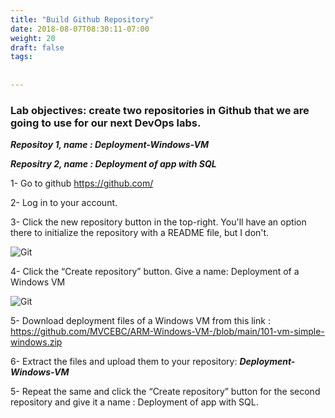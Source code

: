 ```yaml
---
title: "Build Github Repository"
date: 2018-08-07T08:30:11-07:00
weight: 20
draft: false
tags:
 
  
---
```


### Lab objectives: create two repositories in Github that we are going to use for our next DevOps labs.

***Repositoy 1, name : Deployment-Windows-VM***

***Repositry 2, name : Deployment of app with SQL***


1- Go to github https://github.com/

2- Log in to your account.

3- Click the new repository button in the top-right. You'll have an option there to initialize the repository with a README file, but I don't.

![Git](/images/mfe/create-git-repo.png?classes=border,shadow)

4- Click the “Create repository” button. Give a name: Deployment of a Windows VM

![Git](/images/mfe/git-repo-public.png?classes=border,shadow)

5- Download deployment files of a Windows VM from this link :  https://github.com/MVCEBC/ARM-Windows-VM-/blob/main/101-vm-simple-windows.zip

6- Extract the files and upload them to your repository: ***Deployment-Windows-VM***

5- Repeat the same and click the “Create repository” button for the second repository and give it a name : Deployment of app with SQL.
